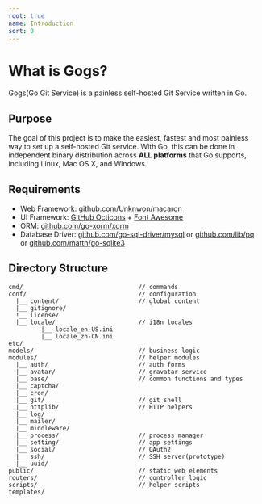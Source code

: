 ```yaml
---
root: true
name: Introduction
sort: 0
---
```


# What is Gogs?

Gogs(Go Git Service) is a painless self-hosted Git Service written in Go.

## Purpose

The goal of this project is to make the easiest, fastest and most painless way to set up a self-hosted Git service. With Go, this can be done in independent binary distribution across **ALL platforms** that Go supports, including Linux, Mac OS X, and Windows.

## Requirements

- Web Framework: [github.com/Unknwon/macaron](https://github.com/Unknwon/macaron)
- UI Framework: [GitHub Octicons](https://octicons.github.com/) + [Font Awesome](http://fontawesome.io/)
- ORM: [github.com/go-xorm/xorm](https://github.com/go-xorm/xorm)
- Database Driver: [github.com/go-sql-driver/mysql](https://github.com/go-sql-driver/mysql) or [github.com/lib/pq](https://github.com/lib/pq) or [github.com/mattn/go-sqlite3](https://github.com/mattn/go-sqlite3)

## Directory Structure

```
cmd/								// commands
conf/								// configuration
  |__ content/						// global content
  |__ gitignore/		
  !__ license/				
  |__ locale/						// i18n locales
         |__ locale_en-US.ini
         |__ locale_zh-CN.ini
etc/
models/								// business logic
modules/							// helper modules
  |__ auth/							// auth forms
  |__ avatar/						// gravatar service
  |__ base/							// common functions and types
  |__ captcha/							
  |__ cron/						
  |__ git/							// git shell
  |__ httplib/						// HTTP helpers
  |__ log/					 
  |__ mailer/						
  |__ middleware/						
  |__ process/						// process manager
  |__ setting/						// app settings
  |__ social/						// OAuth2
  |__ ssh/							// SSH server(prototype)
  |__ uuid/							
public/								// static web elements
routers/							// controller logic
scripts/							// helper scripts
templates/								
```
